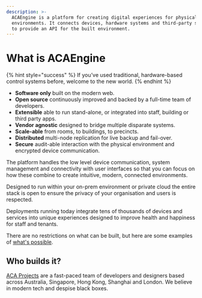 ```yaml
---
description: >-
  ACAEngine is a platform for creating digital experiences for physical
  environments. It connects devices, hardware systems and third-party software
  to provide an API for the built environment.
---
```


# What is ACAEngine

{% hint style="success" %}
If you’ve used traditional, hardware-based control systems before, welcome to the new world.
{% endhint %}

* **Software only** built on the modern web.
* **Open source** continuously improved and backed by a full-time team of developers.
* **Extensible** able to run stand-alone, or integrated into staff, building or third party apps.
* **Vendor agnostic** designed to bridge multiple disparate systems.
* **Scale-able** from rooms, to buildings, to precincts.
* **Distributed** multi-node replication for live backup and fail-over.
* **Secure** audit-able interaction with the physical environment and encrypted device communication.

The platform handles the low level device communication, system management and connectivity with user interfaces so that you can focus on how these combine to create intuitive, modern, connected environments.

Designed to run within your on-prem environment or private cloud the entire stack is open to ensure the privacy of your organisation and users is respected.

Deployments running today integrate tens of thousands of devices and services into unique experiences designed to improve health and happiness for staff and tenants.

There are no restrictions on what can be built, but here are some examples of [what's possible](https://acaprojects.com/#spotlight).

## Who builds it?

[ACA Projects](https://www.acaprojects.com/staff) are a fast-paced team of developers and designers based across Australia, Singapore, Hong Kong, Shanghai and London. We believe in modern tech and despise black boxes.

